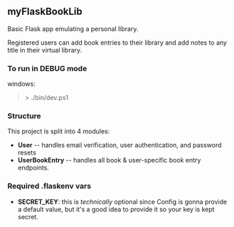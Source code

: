 ## myFlaskBookLib

Basic Flask app emulating a personal library.

Registered users can add book entries to their library and add notes to any title in their virtual library.


### To run in DEBUG mode
windows:
>\> ./bin/dev.ps1

### Structure
This project is split into 4 modules:
- **User** -- handles email verification, user authentication, and password resets
- **UserBookEntry** -- handles all book & user-specific book entry endpoints.

### Required .flaskenv vars
- **SECRET_KEY**: this is *technically* optional since Config is gonna provide a default value, but it's a good idea to provide it so your key is kept secret.
